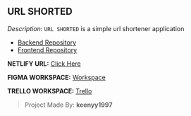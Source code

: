 ## URL SHORTED

*Description*: 
`URL SHORTED` is a simple url shortener application
- [Backend Repository](https://github.com/Keenyy1997/shorturl-ts-back)
- [Frontend Repository](https://github.com/Keenyy1997/shorturl-react-front)

**NETLIFY URL:**
[Click Here](https://festive-nobel-d59e77.netlify.app)

**FIGMA WORKSPACE:**
[Workspace](https://www.figma.com/file/9ONAvl6fFitDRSoczbbOMQ/Short-URL?node-id=1%3A20)

**TRELLO WORKSPACE:**
[Trello](https://trello.com/b/g28RAvwV/shorturl-ts)


> Project Made By:  **keenyy1997**

